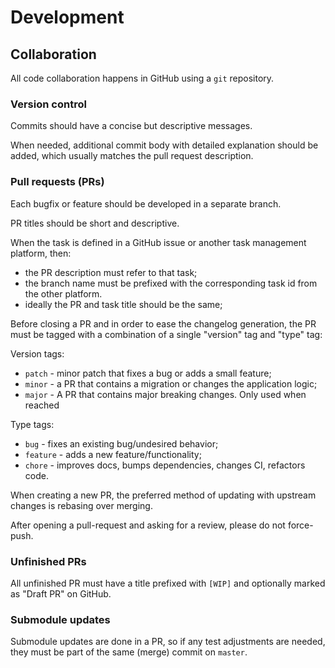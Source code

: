 # Development

## Collaboration

All code collaboration happens in GitHub using a `git` repository.

### Version control

Commits should have a concise but descriptive messages.

When needed, additional commit body with detailed explanation should be added, which usually matches the pull request description.

### Pull requests (PRs)

Each bugfix or feature should be developed in a separate branch.

PR titles should be short and descriptive.

When the task is defined in a GitHub issue or another task management platform, then:

- the PR description must refer to that task;
- the branch name must be prefixed with the corresponding task id from the other platform.
- ideally the PR and task title should be the same;

Before closing a PR and in order to ease the changelog generation, the PR must be tagged with a combination of a single "version" tag and "type" tag:

Version tags:

- `patch` - minor patch that fixes a bug or adds a small feature;
- `minor` - a PR that contains a migration or changes the application logic;
- `major` - A PR that contains major breaking changes. Only used when reached

Type tags:

- `bug` - fixes an existing bug/undesired behavior;
- `feature` - adds a new feature/functionality;
- `chore` - improves docs, bumps dependencies, changes CI, refactors code.

When creating a new PR, the preferred method of updating with upstream changes is rebasing over merging.

After opening a pull-request and asking for a review, please do not force-push.

### Unfinished PRs

All unfinished PR must have a title prefixed with `[WIP]` and optionally marked as "Draft PR" on GitHub.

### Submodule updates

Submodule updates are done in a PR, so if any test adjustments are needed, they must be part of the same (merge) commit on `master`.
